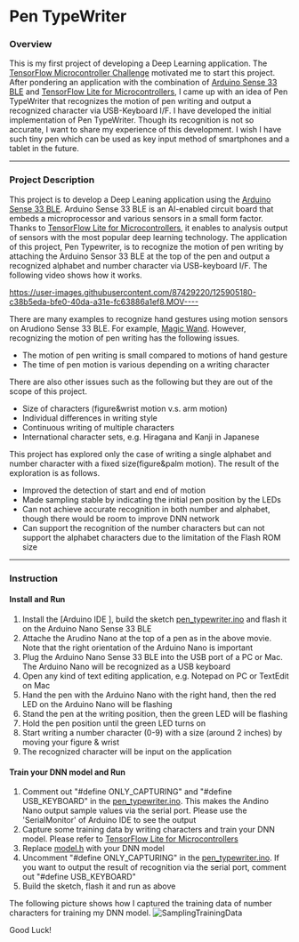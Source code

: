 # Pen TypeWriter

### Overview

This is my first project of developing a Deep Learning application. The [TensorFlow Microcontroller Challenge](https://experiments.withgoogle.com/tfmicrochallenge)  motivated me to start this project. After pondering an application with the combination of [Arduino Sense 33 BLE](https://store.arduino.cc/usa/nano-33-ble-sense "Arduino Store") and [TensorFlow Lite for Microcontrollers](https://www.tensorflow.org/lite/microcontrollers "TFL4M"), I came up with an idea of Pen TypeWriter that recognizes the motion of pen writing and output a recognized character via USB-Keyboard I/F. I have developed the initial implementation of Pen TypeWriter. Though its recognition is not so accurate, I want to share my experience of this development. I wish I have such tiny pen which can be used as key input method of smartphones and a tablet in the future.

--- 
### Project Description

This project is to develop a Deep Leaning application using the [Arduino Sense 33 BLE](https://store.arduino.cc/usa/nano-33-ble-sense "Arduino Store").  Arduino Sense 33 BLE is an AI-enabled circuit board that embeds a microprocessor and various sensors in a small form factor. Thanks to [TensorFlow Lite for Microcontrollers](https://www.tensorflow.org/lite/microcontrollers "TFL4M"), it enables to analysis output of sensors with the most popular deep learning technology. The application of this project, Pen Typewriter, is to recognize the motion of pen writing by attaching the Arduino Sensor 33 BLE at the top of the pen and output a recognized alphabet and number character via USB-keyboard I/F. The following video shows how it works.

https://user-images.githubusercontent.com/87429220/125905180-c38b5eda-bfe0-40da-a31e-fc63886a1ef8.MOV----


There are many examples to recognize hand gestures using motion sensors on Arudiono Sense 33 BLE. For example, [Magic Wand](https://create.arduino.cc/projecthub/user1382012/magic-wand-29fa3b). However, recognizing the motion of pen writing has the following issues.

- The motion of pen writing is small compared to motions of hand gesture
- The time of pen motion is various depending on a writing character 
 
There are also other issues such as the following but they are out of the scope of this project.

- Size of characters (figure&wrist motion v.s. arm motion)
- Individual differences in writing style
- Continuous writing of multiple characters
- International character sets, e.g. Hiragana and Kanji in Japanese

This project has explored only the case of writing a single alphabet and number character with a fixed size(figure&palm motion). The result of the exploration is as follows.

- Improved the detection of start and end of motion
- Made sampling stable  by indicating the initial pen position by the LEDs 
- Can not achieve accurate recognition in both number and alphabet, though there would be room to improve DNN network
- Can support the recognition of the number characters but can not support the alphabet characters due to the limitation of the Flash ROM size

--- 
### Instruction
#### Install and Run

1. Install the [Arduino IDE ], build the sketch [pen_typewriter.ino](arduino/pen_typewriter.ino) and flash it on the Arduino Nano Sense 33 BLE
2. Attache the Arudino Nano at the top of a pen as in the above movie. Note that the right orientation of the Arduino Nano is important
2. Plug the Arduino Nano Sense 33 BLE into the USB port of a PC or Mac. The Arduino Nano will be recognized as a USB keyboard
3. Open any kind of text editing application, e.g. Notepad on PC or TextEdit on Mac
4. Hand the pen with the Arduino Nano with the right hand, then the red LED on the Arduino Nano will be flashing
5. Stand the pen at the writing position, then the green LED will be flashing
6. Hold the pen position until the green LED turns on
7. Start writing a number character (0-9) with a size (around 2 inches) by moving your figure & wrist
8. The recognized character will be input on the application

#### Train your DNN model and Run

1. Comment out "#define ONLY_CAPTURING" and "#define USB_KEYBOARD" in the [pen_typewriter.ino](arduino/pen_typewriter.ino). This makes the Andino Nano output sample values via the serial port. Please use the 'SerialMonitor' of Arduino IDE to see the output
2. Capture some training data by writing characters and train your DNN model. Please refer to [TensorFlow Lite for Microcontrollers]( https://www.tensorflow.org/lite/microcontrollers)
3. Replace [model.h](arduino/model.h) with your DNN model
4. Uncomment "#define ONLY_CAPTURING" in the [pen_typewriter.ino](arduino/pen_typewriter.ino). If you want to output the result of recognition via the serial port, comment out "#define USB_KEYBOARD"
5. Build the sketch, flash it and run as above

The following picture shows how I captured the training data of number characters for training my DNN model.
![SamplingTrainingData](https://user-images.githubusercontent.com/87429220/125924344-827329bf-94c9-45c9-9be6-0b4b7b4bfbea.jpg)

Good Luck!

